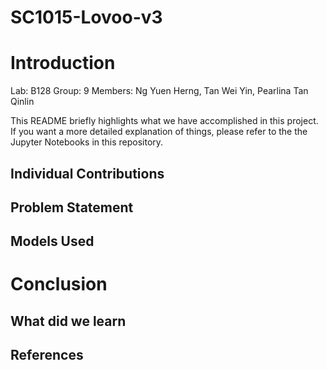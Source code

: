 # SC1015-Lovoo-v3
# Introduction
Lab: B128 
Group: 9
Members: Ng Yuen Herng, Tan Wei Yin, Pearlina Tan Qinlin

This README briefly highlights what we have accomplished in this project. If you want a more detailed explanation of things, please refer to the the Jupyter Notebooks in this repository. 

## Individual Contributions

## Problem Statement

## Models Used

# Conclusion

## What did we learn

## References


